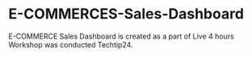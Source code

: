 # E-COMMERCES-Sales-Dashboard
E-COMMERCE Sales Dashboard is created as a part of Live 4 hours Workshop  was conducted Techtip24. 
